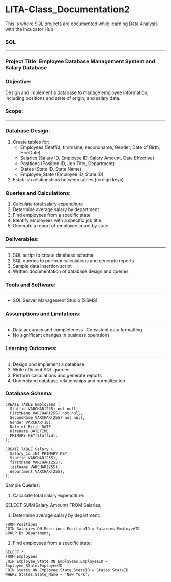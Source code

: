 # LITA-Class_Documentation2
This is where SQL projects are documented  while learning Data Analysis with the Incubator Hub

### SQL
---

### Project Title: Employee Database Management System and Salary Database

### Objective:

Design and implement a database to manage employee information, including positions and state of origin, and salary data.

### Scope:
---
### Database Design:

1. Create tables for:
    - Employees (Staffid, firstname, secondname, Gender, Date of Birth, HireDate)
    - Salaries (Salary ID, Employee ID, Salary Amount, Date Effective)
    - Positions (Position ID, Job Title, Department)
    - States (State ID, State Name)
    - Employee_State (Employee ID, State ID)
2. Establish relationships between tables (foreign keys)

### Queries and Calculations:

1. Calculate total salary expenditure
2. Determine average salary by department
3. Find employees from a specific state
4. Identify employees with a specific job title
5. Generate a report of employee count by state

### Deliverables:
---
1. SQL script to create database schema
2. SQL queries to perform calculations and generate reports
3. Sample data insertion script
4. Written documentation of database design and queries

### Tools and Software:
---
- SQL Server Management Studio (SSMS)

### Assumptions and Limitations:
---
- Data accuracy and completeness- Consistent data formatting
- No significant changes in business operations

### Learning Outcomes:
---

1. Design and implement a database
2. Write efficient SQL queries
3. Perform calculations and generate reports
4. Understand database relationships and normalization

### Database Schema:
```
CREATE TABLE Employees (
  Staffid VARCHAR(255) not null,
  FirstName VARCHAR(255) not null,
  SecondName VARCHAR(255) not null,
  Gender VARCHAR(10),
  Date_of_Birth DATE
  HireDate DATETIME
  PRIMARY KEY(Staffid),
);

CREATE TABLE Salary (
  Salary_id INT PRIMARY KEY,
  Staffid VARCHAR(255),
  firstname VARCHAR(255),
  lastname VARCHAR(255),
  department VARCHAR(255),
);
```
Sample Queries:

1. Calculate total salary expenditure:

SELECT SUM(Salary_Amount) FROM Salaries;

1. Determine average salary by department:


```SELECT Department, AVG(Salary_Amount) 
FROM Positions 
JOIN Salaries ON Positions.PositionID = Salaries.EmployeeID 
GROUP BY Department;
```

1. Find employees from a specific state:
   
```
SELECT * 
FROM Employees 
JOIN Employee_State ON Employees.EmployeeID = Employee_State.EmployeeID 
JOIN States ON Employee_State.StateID = States.StateID 
WHERE States.State_Name = 'New York';
```





